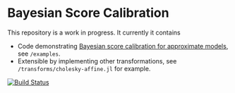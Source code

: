# Bayesian Score Calibration

This repository is a work in progress. It currently it contains

- Code demonstrating [Bayesian score calibration for approximate models](https://arxiv.org/abs/2211.05357), see `/examples`.
- Extensible by implementing other transformations, see `/transforms/cholesky-affine.jl` for example.

[![Build Status](https://github.com/bonStats/BayesScoreCal.jl/actions/workflows/CI.yml/badge.svg?branch=main)](https://github.com/bonStats/BayesScoreCal.jl/actions/workflows/CI.yml?query=branch%3Amain)
